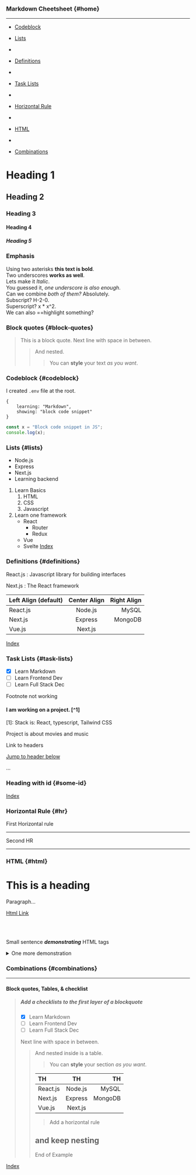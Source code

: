 ### Markdown Cheetsheet {#home}

<hr>

- [Codeblock](#codeblock)

- [Lists](#lists)
- 
- [Definitions](#definitions)
- 
- [Task Lists](#task-lists)
- 
- [Horizontal Rule](#hr)
- 
- [HTML](#html)
- 
- [Combinations](#combinations)

# Heading 1

## Heading 2

### Heading 3

#### Heading 4

##### Heading 5

### Emphasis

Using two asterisks **this text is bold**.<br>
Two underscores **works as well**.<br>
Lets make it _Italic_.<br>
You guessed it, _one underscore is also enough_.<br>
Can we combine _*both of them?*_ Absolutely.<br>
Subscript? H-2-0.<br>
Superscript? x \* x^2.<br>
We can also ==highlight something?<br>

### Block quotes {#block-quotes}

> This is a block quote.
> Next line with space in between.
>
> > And nested.
> >
> > > You can **style** your text _as you want_.

### Codeblock {#codeblock}

I created `.env` file at the root.

```
{
    learning: "Markdown",
    showing: "block code snippet"
}

```

```js
const x = "Block code snippet in JS";
console.log(x);
```

### Lists {#lists}

- Node.js
- Express
- Next.js
- Learning backend

1. Learn Basics
   1. HTML
   2. CSS
   3. Javascript
2. Learn one framework
   - React
     - Router
     - Redux
   - Vue
   - Svelte
     [Index](#home)

### Definitions {#definitions}

React.js
: Javascript library for building interfaces

Next.js
: The React framework

| Left Align (default) | Center Align | Right Align |
| :------------------- | :----------: | ----------: |
| React.js             |   Node.js    |       MySQL |
| Next.js              |   Express    |     MongoDB |
| Vue.js               |   Next.js    |             |

[Index](#home)

### Task Lists {#task-lists}

- [x] Learn Markdown
- [ ] Learn Frontend Dev
- [ ] Learn Full Stack Dec

Footnote not working

#### I am working on a project. [^1]

[1]: Stack is: React, typescript, Tailwind CSS

Project is about movies and music

Link to headers

[Jump to header below](#some-id)

...

### Heading with id {#some-id}

[Index](#home)

### Horizontal Rule {#hr}

First Horizontal rule

---

Second HR

---

### HTML {#html}

<h1>This is a heading</h1>

<p>Paragraph...</p>

<a href="#">Html Link</a>

<br>
<br>

<p>Small sentence <strong><em>demonstrating</em></strong> HTML tags</p>

<details>
<summary>One more demonstration</summary>

- Easy
- Simple
</details>

### Combinations {#combinations}

---

#### Block quotes, Tables, & checklist

> ##### Add a checklists to the first layer of a blockquote
>
> - [x] Learn Markdown
> - [ ] Learn Frontend Dev
> - [ ] Learn Full Stack Dec
>
> Next line with space in between.
>
> > And nested inside is a table.
> >
> > > You can **style** your section _as you want_.
> >
> > | TH       |   TH    |      TH |
> > | :------- | :-----: | ------: |
> > | React.js | Node.js |   MySQL |
> > | Next.js  | Express | MongoDB |
> > | Vue.js   | Next.js |         |
> >
> > > Add a horizontal rule
> >
> > ## and keep nesting
> >
> > End of Example

[Index](#home)
